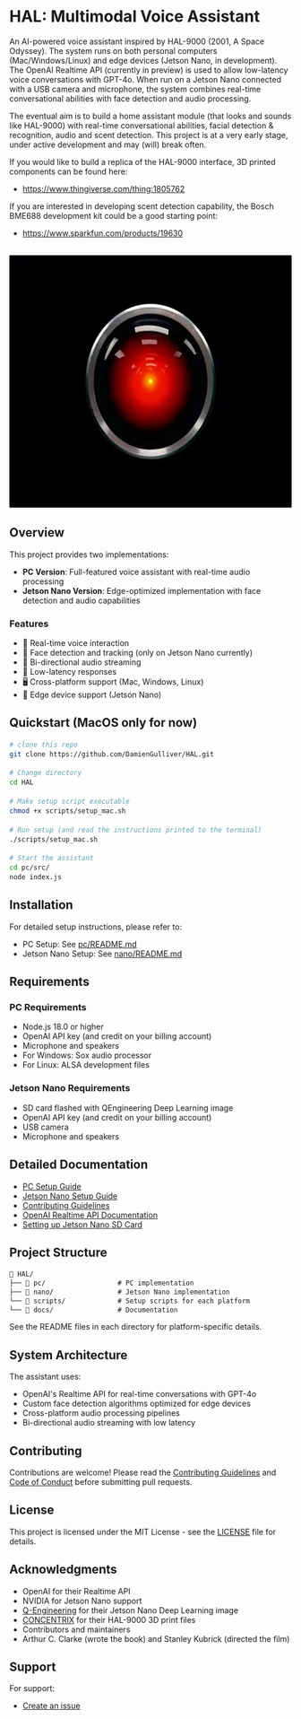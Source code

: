 # HAL: Multimodal Voice Assistant

An AI-powered voice assistant inspired by HAL-9000 (2001, A Space Odyssey). The system runs on both personal computers (Mac/Windows/Linux) and edge devices (Jetson Nano, in development). The OpenAI Realtime API (currently in preview) is used to allow low-latency voice conversations with GPT-4o. When run on a Jetson Nano connected with a USB camera and microphone, the system combines real-time conversational abilities with face detection and audio processing. 

The eventual aim is to build a home assistant module (that looks and sounds like HAL-9000) with real-time conversational abilities, facial detection & recognition, audio and scent detection. This project is at a very early stage, under active development and may (will) break often.

If you would like to build a replica of the HAL-9000 interface, 3D printed components can be found here:
 - https://www.thingiverse.com/thing:1805762

If you are interested in developing scent detection capability, the Bosch BME688 development kit could be a good starting point:
 - https://www.sparkfun.com/products/19630

<br>

<div align="center">
  <img src="assets/hal9000.jpg" width="600" height="450" alt="HAL 9000">
</div>

## Overview

This project provides two implementations:
- **PC Version**: Full-featured voice assistant with real-time audio processing
- **Jetson Nano Version**: Edge-optimized implementation with face detection and audio capabilities

### Features
- 🎤 Real-time voice interaction
- 👤 Face detection and tracking (only on Jetson Nano currently)
- 🔄 Bi-directional audio streaming
- 🎯 Low-latency responses
- 🖥️ Cross-platform support (Mac, Windows, Linux)
- 🤖 Edge device support (Jetson Nano)

## Quickstart (MacOS only for now)
```bash
# clone this repo
git clone https://github.com/DamienGulliver/HAL.git

# Change directory
cd HAL

# Make setup script executable
chmod +x scripts/setup_mac.sh

# Run setup (and read the instructions printed to the terminal)
./scripts/setup_mac.sh

# Start the assistant
cd pc/src/
node index.js
```

## Installation

For detailed setup instructions, please refer to:
- PC Setup: See [pc/README.md](pc/README.md)
- Jetson Nano Setup: See [nano/README.md](nano/README.md)

## Requirements

### PC Requirements
- Node.js 18.0 or higher
- OpenAI API key (and credit on your billing account)
- Microphone and speakers
- For Windows: Sox audio processor
- For Linux: ALSA development files

### Jetson Nano Requirements
- SD card flashed with QEngineering Deep Learning image
- OpenAI API key (and credit on your billing account)
- USB camera
- Microphone and speakers

## Detailed Documentation
- [PC Setup Guide](pc/README.md)
- [Jetson Nano Setup Guide](nano/README.md)
- [Contributing Guidelines](docs/CONTRIBUTING.md)
- [OpenAI Realtime API Documentation](https://platform.openai.com/docs/guides/realtime)
- [Setting up Jetson Nano SD Card](https://github.com/Qengineering/Jetson-Nano-image)

## Project Structure
```
📁 HAL/
├── 📁 pc/                  # PC implementation
├── 📁 nano/                # Jetson Nano implementation
└── 📁 scripts/             # Setup scripts for each platform
└── 📁 docs/                # Documentation
```
See the README files in each directory for platform-specific details.

## System Architecture
The assistant uses:
- OpenAI's Realtime API for real-time conversations with GPT-4o
- Custom face detection algorithms optimized for edge devices
- Cross-platform audio processing pipelines
- Bi-directional audio streaming with low latency

## Contributing
Contributions are welcome! Please read the [Contributing Guidelines](docs/CONTRIBUTING.md) and [Code of Conduct](docs/CODE_OF_CONDUCT.md) before submitting pull requests.

## License
This project is licensed under the MIT License - see the [LICENSE](LICENSE) file for details.

## Acknowledgments
- OpenAI for their Realtime API
- NVIDIA for Jetson Nano support
- [Q-Engineering](https://qengineering.eu) for their Jetson Nano Deep Learning image
- [CONCENTRIX](https://www.thingiverse.com/concentrix/designs) for their HAL-9000 3D print files
- Contributors and maintainers
- Arthur C. Clarke (wrote the book) and Stanley Kubrick (directed the film)

## Support
For support:
- [Create an issue](https://github.com/DamienGulliver/HAL/issues)